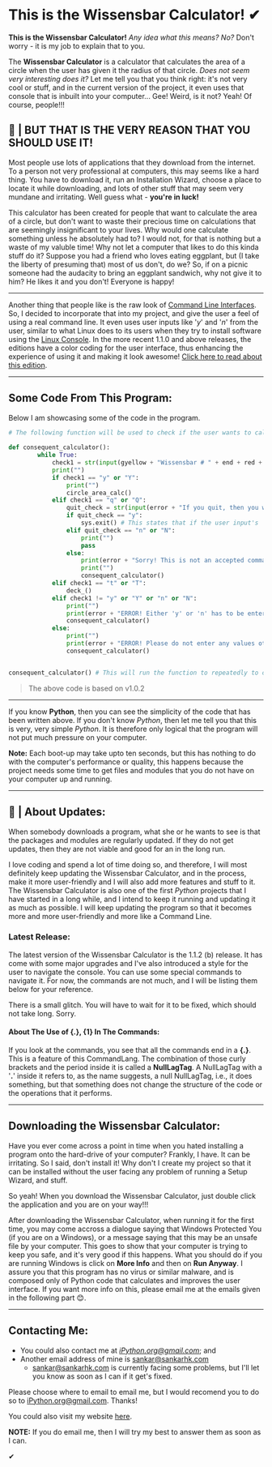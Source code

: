 # This is the Wissensbar Calculator! ✔

**This is the Wissensbar Calculator!** *Any idea what this means? No?* Don't worry - it is my job to explain that to you.

The **Wissensbar Calculator** is a calculator that calculates the area of a circle when the user has given it the radius of that circle. *Does not seem very interesting does it?* Let me tell you that you think right: it's not very cool or stuff, and in the current version of the project, it even uses that console that is inbuilt into your computer... Gee! Weird, is it not? Yeah! Of course, people!!!

## 🚀 | **BUT THAT IS THE VERY REASON THAT YOU SHOULD USE IT!**

Most people use lots of applications that they download from the internet. To a person not very professional at computers, this may seems like a hard thing. You have to download it, run an Installation Wizard, choose a place to locate it while downloading, and lots of other stuff that may seem very mundane and irritating. Well guess what - **you're in luck!**

This calculator has been created for people that want to calculate the area of a circle, but don't want to waste their precious time on calculations that are seemingly insignificant to your lives. Why would one calculate something unless he absolutely had to? I would not, for that is nothing but a waste of my valuble time! Why not let a computer that likes to do this kinda stuff do it? 
Suppose you had a friend who loves eating eggplant, but (I take the liberty of presuming that) most of us don't, do we? So, if on a picnic someone had the audacity to bring an eggplant sandwich, why not give it to him? He likes it and you don't! Everyone is happy!

--- 

Another thing that people like is the raw look of [Command Line Interfaces](https://en.wikipedia.org/wiki/Command-line_interface). So, I decided to incorporate that into my project, and give the user a feel of using a real command line. It even uses user inputs like '*y*' and '*n*' from the user, similar to what Linux does to its users when they try to install software using the [Linux Console](https://en.wikipedia.org/wiki/Linux_console). In the more recent 1.1.0 and above releases, the editions have a color coding for the user interface, thus enhancing the experience of using it and making it look awesome! [Click here to read about this edition](https://github.com/sankar-1776/Wissensbar#latest-release).

---

## Some Code From This Program: 

Below I am showcasing some of the code in the program.

```py
# The following function will be used to check if the user wants to calculate the areas of further circles and then loop him/her back to circle_area_calc().
    
def consequent_calculator():
        while True:
            check1 = str(input(gyellow + "Wissensbar # " + end + red + "Type in 'y' to calculate another circle's area or 'q' to quit" + end + result + " %%>>> " + end))
            print("")
            if check1 == "y" or "Y":
                print("")
                circle_area_calc()
            elif check1 == "q" or "Q":
                quit_check = str(input(error + "If you quit, then you will have to restart the machine. Are you sure that you want to quit? If yes, then enter 'y' and hit enter, if not, then hit 'n' and then enter" + end + result + " %%>>> " + end))
                if quit_check == "y":
                    sys.exit() # This states that if the user input's 'n', then the program will self kill
                elif quit_check == "n" or "N":
                    print("")
                    pass
                else:
                    print(error + "Sorry! This is not an accepted command. Please check and try again." + end)
                    print("")
                    consequent_calculator()
            elif check1 == "t" or "T":
                deck_()
            elif check1 != "y" or "Y" or "n" or "N":
                print("")
                print(error + "ERROR! Either 'y' or 'n' has to be entered." + end)
                consequent_calculator()
            else:
                print("")
                print(error + "ERROR! Please do not enter any values other than 'y' or 'n'."+ end)
                consequent_calculator()


consequent_calculator() # This will run the function to repeatedly to check if the user wants to calculate the area of further circles (consequent_calculator).

```
 > The above code is based on v1.0.2
 
---

If you know **Python**, then you can see the simplicity of the code that has been written above. If you don't know *Python*, then let me tell you that this is very, very simple *Python*. It is therefore only logical that the program will not put much pressure on your computer. 

**Note:** Each boot-up may take upto ten seconds, but this has nothing to do with the computer's performance or quality, this happens because the project needs some time to get files and modules that you do not have on your computer up and running. 

---
## 👋 | About Updates:
When somebody downloads a program, what she or he wants to see is that the packages and modules are regularly updated. If they do not get updates, then they are not viable and good for an in the long run. 

I love coding and spend a lot of time doing so, and therefore, I will most definitely keep updating the Wissensbar Calculator, and in the process, make it more user-friendly and I will also add more features and stuff to it. The Wissensbar Calculator is also one of the first *Python* projects that I have started in a long while, and I intend to keep it running and updating it as much as possible. 
I will keep updating the program so that it becomes more and more user-friendly and more like a Command Line. 

### Latest Release:
The latest version of the Wissensbar Calculator is the 1.1.2 (b) release. It has come with some major upgrades and I've also introduced a style for the user to navigate the console. You can use some special commands to navigate it. For now, the commands are not much, and I will be listing them below for your reference. 

There is a small glitch. You will have to wait for it to be fixed, which should not take long. Sorry.

 #### About The Use of {.}, {1} In The Commands:
If you look at the commands, you see that all the commands end in a **{.}**. This is a feature of this CommandLang. The combination of those curly brackets and the period inside it is called a **NullLagTag**. A NullLagTag with a '**.**' inside it refers to, as the name suggests, a null NullLagTag, i.e., it does something, but that something does not change the structure of the code or the operations that it performs. 

---

## Downloading the Wissensbar Calculator:
Have you ever come across a point in time when you hated installing a program onto the hard-drive of your computer? Frankly, I have. It can be irritating. So I said, don't install it! Why don't I create my project so that it can be installed without the user facing any problem of running a Setup Wizard, and stuff. 

So yeah! When you download the Wissensbar Calculator, just double click the application and you are on your way!!!

After downloading the Wissensbar Calculator, when running it for the first time, you may come accross a dialogue saying that Windows Protected You (if you are on a Windows), or a message saying that this may be an unsafe file by your computer. This goes to show that your computer is trying to keep you safe, and it's very good if this happens. What you should do if you are running Windows is click on **More Info** and then on **Run Anyway**. I assure you that this program has no virus or similar malware, and is composed only of Python code that calculates and improves the user interface. If you want more info on this, please email me at the emails given in the following part 😊.

---

## Contacting Me:
- You could also contact me at *iPython.org@gmail.com*; and
- Another email address of mine is sankar@sankarhk.com
    - sankar@sankarhk.com is currently facing some problems, but I'll let you know as soon as I can if it get's fixed. 

Please choose where to email to email me, but I would recomend you to do so to iPython.org@gmail.com. Thanks!

You could also visit my website [here](https://www.sankarhk.com/).

**NOTE:** If you do email me, then I will try my best to answer them as soon as I can. 

✔
